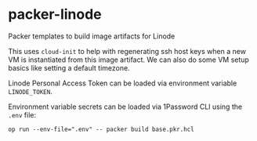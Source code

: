 # packer-linode
Packer templates to build image artifacts for Linode

This uses `cloud-init` to help with regenerating ssh host keys when a new VM is
instantiated from this image artifact.  We can also do some VM setup basics
like setting a default timezone.

Linode Personal Access Token can be loaded via environment variable 
`LINODE_TOKEN`.

Environment variable secrets can be loaded via 1Password CLI using the `.env` 
file:
```shell
op run --env-file=".env" -- packer build base.pkr.hcl
```
